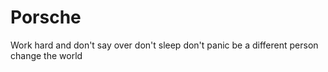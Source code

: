 # Porsche
Work hard and don't say over don't sleep don't panic be a different person change the world
